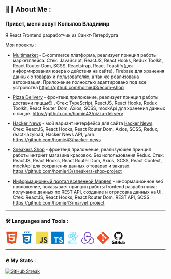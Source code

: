 
## :man_technologist: About Me :

### Привет, меня зовут Копылов Владимир

Я React Frontend разработчик из Санкт-Петербурга

Мои проекты:

- <a href="https://lustrous-churros-6ae756.netlify.app/home">Multimarket<a/> - E-commerce платформа, реализует принцип работы маркетплейса. Стек: JavaScript, ReactJS, React Hooks, Redux Toolkit, React Router Dom, SCSS, Reactstrap, React-Toastify(для информирования юзера о действия на сайте), Firebase для хранения данных о товарах и пользователях, а так же реализована авторизация. Приложение полностью адаптировано под все устройства https://github.com/homie43/ecom-shop

- <a href="https://pizza-delivery-three.vercel.app/">Pizza Delivery<a/> - фронтенд приложение, реализует принцип работы доставки пиццы😏 . Стек: TypeScript, ReactJS, React Hooks, Redux Toolkit, React Router Dom, Axios, SCSS, mockApi для хранения данных о пицце. https://github.com/homie43/pizza-delivery

- <a href="https://homie43.github.io/hacker-news/">Hacker News</a> - мой вариант интерфейса для сайта <a href="https://news.ycombinator.com/news">Hacker News</a>. Стек: ReactJS, React Hooks, React Router Dom, Axios, SCSS, Redux, react-lazyload, Hacker News API, yarn. https://github.com/homie43/hacker-news

- <a href="https://homie43.github.io/sneakers-shop-project/#/">Sneakers Shop</a> - фронтенд приложение, реализующее принцип работы интрнет магазина красовок. Без использования Redux. Стек: ReactJS, React Hooks, React Router Dom, Axios, SCSS, React Context, mockApi для сохранения данных о товарах и заказах. https://github.com/homie43/sneakers-shop-project

- <a href="https://homie43.github.io/marvel_project/">Информационный портал вселенной Марвел</a> - информационное веб приложение, показывает принцип работы frontend разработчика: получание данных по REST API, создание и отрисовка данных на UI. Стек: ReactJS, React Hooks, React Router Dom, REST API, SCSS. https://github.com/homie43/marvel_project


---

### :hammer_and_wrench: Languages and Tools :

<div>
  <img src="https://github.com/devicons/devicon/blob/master/icons/html5/html5-original.svg" title="HTML5" alt="HTML" width="40" height="40"/>&nbsp;
  <img src="https://github.com/devicons/devicon/blob/master/icons/css3/css3-plain-wordmark.svg"  title="CSS3" alt="CSS" width="40" height="40"/>&nbsp;
  <img src="https://github.com/devicons/devicon/blob/master/icons/javascript/javascript-original.svg" title="JavaScript" alt="JavaScript" width="40" height="40"/>&nbsp;
  <img src="https://github.com/devicons/devicon/blob/master/icons/typescript/typescript-original.svg" title="typescript" alt="typescript" width="40" height="40"/>&nbsp;
  <img src="https://github.com/devicons/devicon/blob/master/icons/react/react-original-wordmark.svg" title="React" alt="React" width="40" height="40"/>&nbsp;
  <img src="https://github.com/devicons/devicon/blob/master/icons/redux/redux-original.svg" title="Redux" alt="Redux " width="40" height="40"/>&nbsp;
  <img src="https://github.com/devicons/devicon/blob/master/icons/git/git-original.svg" title="Git" alt="Git" width="40" height="40"/>&nbsp;
  <img src="https://github.com/devicons/devicon/blob/master/icons/github/github-original-wordmark.svg" title="github" alt="github" width="40" height="40"/>&nbsp;
</div>

---

### :fire: My Stats :
[![GitHub Streak](http://github-readme-streak-stats.herokuapp.com?user=homie43&theme=dracula&border_radius=5&locale=ru)](https://git.io/streak-stats)
